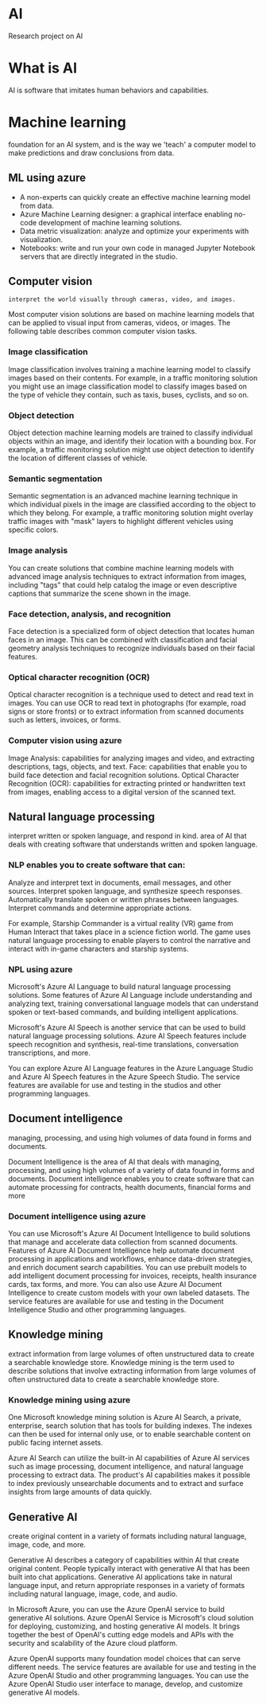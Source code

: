 # AI
Research project on AI


# What is AI
AI is software that imitates human behaviors and capabilities.

# Machine learning
foundation for an AI system, and is the way we 'teach' a computer model to make predictions and draw conclusions from data.

  ## ML using azure
  - A non-experts can quickly create an effective machine learning model from data.
  - Azure Machine Learning designer: a graphical interface enabling no-code development of machine learning solutions.
  - Data metric visualization: analyze and optimize your experiments with visualization.
  - Notebooks: write and run your own code in managed Jupyter Notebook servers that are directly integrated in the studio.

  ## Computer vision
	interpret the world visually through cameras, video, and images.
  Most computer vision solutions are based on machine learning models that can be applied to visual input from cameras, videos, or images. The following table describes common computer vision tasks.

  ### Image classification
  Image classification involves training a machine learning model to classify images based on their contents. For example, in a traffic monitoring solution you might use an image classification model to classify images based on the type of vehicle they contain, such as    taxis, buses, cyclists, and so on.

  ### Object detection
  Object detection machine learning models are trained to classify individual objects within an image, and identify their location with a bounding box. For example, a traffic monitoring solution might use object detection to identify the location of different classes of   vehicle.

  ### Semantic segmentation
  Semantic segmentation is an advanced machine learning technique in which individual pixels in the image are classified according to the object to which they belong. For example, a traffic monitoring solution might overlay traffic images with "mask" layers to highlight   different vehicles using specific colors.

  ### Image analysis
  You can create solutions that combine machine learning models with advanced image analysis techniques to extract information from images, including "tags" that could help catalog the image or even descriptive captions that summarize the scene shown in the image.

  ### Face detection, analysis, and recognition
  Face detection is a specialized form of object detection that locates human faces in an image. This can be combined with classification and facial geometry analysis techniques to recognize individuals based on their facial features.

  ### Optical character recognition (OCR)
  Optical character recognition is a technique used to detect and read text in images. You can use OCR to read text in photographs (for example, road signs or store fronts) or to extract information from scanned documents such as letters, invoices, or forms.

  ### Computer vision using azure
  Image Analysis: capabilities for analyzing images and video, and extracting descriptions, tags, objects, and text.
  Face: capabilities that enable you to build face detection and facial recognition solutions.
  Optical Character Recognition (OCR): capabilities for extracting printed or handwritten text from images, enabling access to a digital version of the scanned text.

  ## Natural language processing 
  interpret written or spoken language, and respond in kind.
  area of AI that deals with creating software that understands written and spoken language.

  ### NLP enables you to create software that can:
  Analyze and interpret text in documents, email messages, and other sources.
  Interpret spoken language, and synthesize speech responses.
  Automatically translate spoken or written phrases between languages.
  Interpret commands and determine appropriate actions.

  For example, Starship Commander is a virtual reality (VR) game from Human Interact that takes place in a science fiction world. The game uses natural language processing to enable players to control the narrative and interact with in-game characters and starship 
  systems.

  ### NPL using azure
  Microsoft's Azure AI Language to build natural language processing solutions. Some features of Azure AI Language include understanding and analyzing text, training conversational language models that can understand spoken or text-based commands, and building 
  intelligent applications.

  Microsoft's Azure AI Speech is another service that can be used to build natural language processing solutions. Azure AI Speech features include speech recognition and synthesis, real-time translations, conversation transcriptions, and more.

  You can explore Azure AI Language features in the Azure Language Studio and Azure AI Speech features in the Azure Speech Studio. The service features are available for use and testing in the studios and other programming languages.	

  ## Document intelligence
  managing, processing, and using high volumes of data found in forms and documents.

  Document Intelligence is the area of AI that deals with managing, processing, and using high volumes of a variety of data found in forms and documents. Document intelligence enables you to create software that can automate processing for contracts, health documents, 
  financial forms and more

  ### Document intelligence using azure
  You can use Microsoft's Azure AI Document Intelligence to build solutions that manage and accelerate data collection from scanned documents. Features of Azure AI Document Intelligence help automate document processing in applications and workflows, enhance data-driven 
  strategies, and enrich document search capabilities. You can use prebuilt models to add intelligent document processing for invoices, receipts, health insurance cards, tax forms, and more. You can also use Azure AI Document Intelligence to create custom models with 
  your own labeled datasets. The service features are available for use and testing in the Document Intelligence Studio and other programming languages.

  ## Knowledge mining
  extract information from large volumes of often unstructured data to create a searchable knowledge store.
  Knowledge mining is the term used to describe solutions that involve extracting information from large volumes of often unstructured data to create a searchable knowledge store.
  
  ### Knowledge mining using azure
  One Microsoft knowledge mining solution is Azure AI Search, a private, enterprise, search solution that has tools for building indexes. The indexes can then be used for internal only use, or to enable searchable content on public facing internet assets.
  
  Azure AI Search can utilize the built-in AI capabilities of Azure AI services such as image processing, document intelligence, and natural language processing to extract data. The product's AI capabilities makes it possible to index previously unsearchable documents 
  and to extract and surface insights from large amounts of data quickly.

  ## Generative AI 
  create original content in a variety of formats including natural language, image, code, and 	more.

  Generative AI describes a category of capabilities within AI that create original content. People typically interact with generative AI that has been built into chat applications. Generative AI applications take in natural language input, and return appropriate 
  responses in a variety of formats including natural language, image, code, and audio.

  In Microsoft Azure, you can use the Azure OpenAI service to build generative AI solutions. Azure OpenAI Service is Microsoft's cloud solution for deploying, customizing, and hosting generative AI models. It brings together the best of OpenAI's cutting edge models and 
  APIs with the security and scalability of the Azure cloud platform.

  Azure OpenAI supports many foundation model choices that can serve different needs. The service features are available for use and testing in the Azure OpenAI Studio and other programming languages. You can use the Azure OpenAI Studio user interface to manage, 
  develop, and customize generative AI models.



